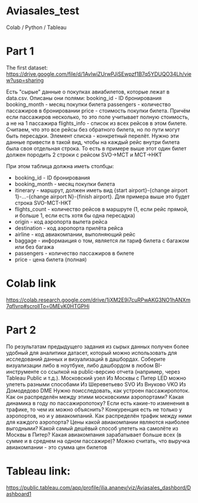 # Aviasales_test
Colab / Python / Tableau

# Part 1
The first dataset: https://drive.google.com/file/d/1AvlwiZUrwPJiSEwpzf1B7q5YDUQO34Lh/view?usp=sharing

Есть "сырые" данные о покупках авиабилетов, которые лежат в data.csv. Описаны они полями: booking_id - ID бронирования booking_month - месяц покупки билета passengers - количество пассажиров в бронировании price - стоимость покупки билета. Причём если пассажиров несколько, то это поле учитывает полную стоимость, а не на 1 пассажира flights_info - список из всех рейсов в этом билете. Считаем, что это все рейсы без обратного билета, но по пути могут быть пересадки. Элемент списка - конкретный перелёт. Нужно эти данные привести в такой вид, чтобы на каждый рейс внутри билета была своя отдельная строка. То есть в примере выше этот один билет должен породить 2 строки с рейсом SVO->MCT и MCT->HKT

При этом таблица должна иметь столбцы:
- booking_id - ID бронирования
- booking_month - месяц покупки билета
- itinerary - маршрут, должен иметь вид {start airport}-{change airport 1}-...-{change airport N}-{finish airport}. Для примера выше это будет строка SVO-MCT-HKT
- flights_count - количество рейсов в маршруте (1, если рейс прямой, и больше 1, если есть хотя бы одна пересадка)
- origin - код аэропорта вылета рейса
- destination - код аэропорта прилёта рейса
- airline - код авиакомпании, выполняющий рейс
- baggage - информаиция о том, является ли тариф билета с багажом или без багажа
- passengers - количество пассажиров в билете
- price - цена билета (полная)

# Colab link
https://colab.research.google.com/drive/1jXM2E9i7cuRPwAKG3NO1hANXm7qfIvrp#scrollTo=0MEvK0HTGPHi

# Part 2
По результатам предыдущего задания из сырых данных получен более удобный для аналитики датасет, который можно использовать для исследований данных и визуализаций в дашбордах. Соберите визуализации либо в ноутбуке, либо дашбордом в любом BI-инструменте со ссылкой на public-версию отчета (например, через Tableau Public и т.д.). Московский узел Из Москвы с Питер LED можно улететь разными способами Из Шереветьево SVO Из Внуково VKO Из Домодедово DME Нужно поисследовать, как устроен пассажиропоток. Как он распределён между этими московскими аэропортами? Какая динамика в году по пассажиропотоку? Если есть какие-то изменения в трафике, то чем их можно объяснить? Конкуренция есть не только у аэропортов, но и у авиакомпаний. Как распределён трафик между ними для каждого аэропорта? Цены какой авиакомпании являются наиболее выгодными? Какой самый дешёвый способ улететь на самолёте из Москвы в Питер? Какая авиакомпания зарабатывает больше всех (в сумме и в среднем на одном пассажире)? Можно считать, что выручка авиакомпании - это сумма цен билетов

# Tableau link:
https://public.tableau.com/app/profile/ilia.ananev/viz/Aviasales_dashbord/Dashboard1
